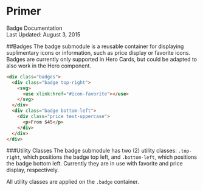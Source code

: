 Primer
===
Badge Documentation  
Last Updated: August 3, 2015

##Badges
The badge submodule is a reusable container for displaying suplimentary icons or information, such as price display or favorite icons. Badges are currently only supported in Hero Cards, but could be adapted to also work in the Hero component.

```html
<div class="badges">
  <div class="badge top-right">
    <svg>
      <use xlink:href="#icon-favorite"></use>
    </svg>
  </div>
  <div class="badge bottom-left">
    <div class="price text-uppercase">
      <p>From $45</p>
    </div>
  </div>
</div>
```

###Utility Classes
The badge submodule has two (2) utility classes: `.top-right`, which positions the badge top left, and `.bottom-left`, which positions the badge bottom left. Currently they are in use with favorite and price display, respectively.

All utility classes are applied on the `.badge` container.
